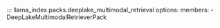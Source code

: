 ::: llama_index.packs.deeplake_multimodal_retrieval
options:
members: - DeepLakeMultimodalRetrieverPack
